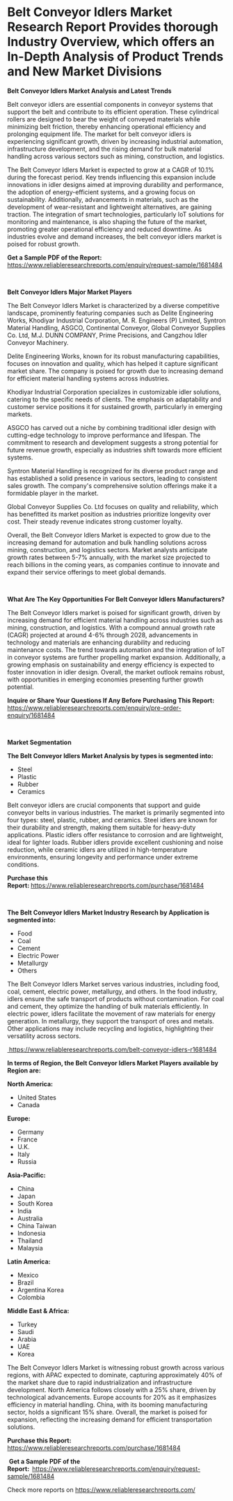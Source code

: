 <p><h1>Belt Conveyor Idlers Market Research Report Provides thorough Industry Overview, which offers an In-Depth Analysis of Product Trends and New Market Divisions</h1></p><p><strong>Belt Conveyor Idlers Market Analysis and Latest Trends</strong></p>
<p><p>Belt conveyor idlers are essential components in conveyor systems that support the belt and contribute to its efficient operation. These cylindrical rollers are designed to bear the weight of conveyed materials while minimizing belt friction, thereby enhancing operational efficiency and prolonging equipment life. The market for belt conveyor idlers is experiencing significant growth, driven by increasing industrial automation, infrastructure development, and the rising demand for bulk material handling across various sectors such as mining, construction, and logistics.</p><p>The Belt Conveyor Idlers Market is expected to grow at a CAGR of 10.1% during the forecast period. Key trends influencing this expansion include innovations in idler designs aimed at improving durability and performance, the adoption of energy-efficient systems, and a growing focus on sustainability. Additionally, advancements in materials, such as the development of wear-resistant and lightweight alternatives, are gaining traction. The integration of smart technologies, particularly IoT solutions for monitoring and maintenance, is also shaping the future of the market, promoting greater operational efficiency and reduced downtime. As industries evolve and demand increases, the belt conveyor idlers market is poised for robust growth.</p></p>
<p><strong>Get a Sample PDF of the Report:&nbsp;</strong> <a href="https://www.reliableresearchreports.com/enquiry/request-sample/1681484?utm_campaign=2030&utm_medium=2&utm_source=Github&utm_content=ia&utm_term=24032025&utm_id=belt-conveyor-idlers">https://www.reliableresearchreports.com/enquiry/request-sample/1681484</a></p>
<p>&nbsp;</p>
<p><strong>Belt Conveyor Idlers Major Market Players</strong></p>
<p><p>The Belt Conveyor Idlers Market is characterized by a diverse competitive landscape, prominently featuring companies such as Delite Engineering Works, Khodiyar Industrial Corporation, M. R. Engineers (P) Limited, Syntron Material Handling, ASGCO, Continental Conveyor, Global Conveyor Supplies Co. Ltd, M.J. DUNN COMPANY, Prime Precisions, and Cangzhou Idler Conveyor Machinery.</p><p>Delite Engineering Works, known for its robust manufacturing capabilities, focuses on innovation and quality, which has helped it capture significant market share. The company is poised for growth due to increasing demand for efficient material handling systems across industries.</p><p>Khodiyar Industrial Corporation specializes in customizable idler solutions, catering to the specific needs of clients. The emphasis on adaptability and customer service positions it for sustained growth, particularly in emerging markets.</p><p>ASGCO has carved out a niche by combining traditional idler design with cutting-edge technology to improve performance and lifespan. The commitment to research and development suggests a strong potential for future revenue growth, especially as industries shift towards more efficient systems.</p><p>Syntron Material Handling is recognized for its diverse product range and has established a solid presence in various sectors, leading to consistent sales growth. The company's comprehensive solution offerings make it a formidable player in the market.</p><p>Global Conveyor Supplies Co. Ltd focuses on quality and reliability, which has benefitted its market position as industries prioritize longevity over cost. Their steady revenue indicates strong customer loyalty.</p><p>Overall, the Belt Conveyor Idlers Market is expected to grow due to the increasing demand for automation and bulk handling solutions across mining, construction, and logistics sectors. Market analysts anticipate growth rates between 5-7% annually, with the market size projected to reach billions in the coming years, as companies continue to innovate and expand their service offerings to meet global demands.</p></p>
<p>&nbsp;</p>
<p><strong>What Are The Key Opportunities For Belt Conveyor Idlers Manufacturers?</strong></p>
<p><p>The Belt Conveyor Idlers market is poised for significant growth, driven by increasing demand for efficient material handling across industries such as mining, construction, and logistics. With a compound annual growth rate (CAGR) projected at around 4-6% through 2028, advancements in technology and materials are enhancing durability and reducing maintenance costs. The trend towards automation and the integration of IoT in conveyor systems are further propelling market expansion. Additionally, a growing emphasis on sustainability and energy efficiency is expected to foster innovation in idler design. Overall, the market outlook remains robust, with opportunities in emerging economies presenting further growth potential.</p></p>
<p><strong>Inquire or Share Your Questions If Any Before Purchasing This Report:</strong> <a href="https://www.reliableresearchreports.com/enquiry/pre-order-enquiry/1681484?utm_campaign=2030&utm_medium=2&utm_source=Github&utm_content=ia&utm_term=24032025&utm_id=belt-conveyor-idlers">https://www.reliableresearchreports.com/enquiry/pre-order-enquiry/1681484</a></p>
<p>&nbsp;</p>
<p><strong>Market Segmentation</strong></p>
<p><strong>The Belt Conveyor Idlers Market Analysis by types is segmented into:</strong></p>
<p><ul><li>Steel</li><li>Plastic</li><li>Rubber</li><li>Ceramics</li></ul></p>
<p><p>Belt conveyor idlers are crucial components that support and guide conveyor belts in various industries. The market is primarily segmented into four types: steel, plastic, rubber, and ceramics. Steel idlers are known for their durability and strength, making them suitable for heavy-duty applications. Plastic idlers offer resistance to corrosion and are lightweight, ideal for lighter loads. Rubber idlers provide excellent cushioning and noise reduction, while ceramic idlers are utilized in high-temperature environments, ensuring longevity and performance under extreme conditions.</p></p>
<p><strong>Purchase this Report:&nbsp;</strong><a href="https://www.reliableresearchreports.com/purchase/1681484?utm_campaign=2030&utm_medium=2&utm_source=Github&utm_content=ia&utm_term=24032025&utm_id=belt-conveyor-idlers">https://www.reliableresearchreports.com/purchase/1681484</a></p>
<p>&nbsp;</p>
<p><strong>The Belt Conveyor Idlers Market Industry Research by Application is segmented into:</strong></p>
<p><ul><li>Food</li><li>Coal</li><li>Cement</li><li>Electric Power</li><li>Metallurgy</li><li>Others</li></ul></p>
<p><p>The Belt Conveyor Idlers Market serves various industries, including food, coal, cement, electric power, metallurgy, and others. In the food industry, idlers ensure the safe transport of products without contamination. For coal and cement, they optimize the handling of bulk materials efficiently. In electric power, idlers facilitate the movement of raw materials for energy generation. In metallurgy, they support the transport of ores and metals. Other applications may include recycling and logistics, highlighting their versatility across sectors.</p></p>
<p><a href="https://www.reliableresearchreports.com/belt-conveyor-idlers-r1681484?utm_campaign=2030&utm_medium=2&utm_source=Github&utm_content=ia&utm_term=24032025&utm_id=belt-conveyor-idlers">&nbsp;https://www.reliableresearchreports.com/belt-conveyor-idlers-r1681484</a></p>
<p><strong>In terms of Region, the Belt Conveyor Idlers Market Players available by Region are:</strong></p>
<p>
    <p> <strong> North America: </strong>
        <ul>
            <li>United States</li>
            <li>Canada</li>
        </ul>
        </p> 
    <p> <strong> Europe: </strong>
        <ul>
            <li>Germany</li>
            <li>France</li>
            <li>U.K.</li>
            <li>Italy</li>
            <li>Russia</li>
        </ul>
        </p> 
    <p> <strong> Asia-Pacific: </strong>
        <ul>
            <li>China</li>
            <li>Japan</li>
            <li>South Korea</li>
            <li>India</li>
            <li>Australia</li>
            <li>China Taiwan</li>
            <li>Indonesia</li>
            <li>Thailand</li>
            <li>Malaysia</li>
        </ul>
        </p> 
    <p> <strong> Latin America: </strong>
        <ul>
            <li>Mexico</li>
            <li>Brazil</li>
            <li>Argentina Korea</li>
            <li>Colombia</li>
        </ul>
        </p> 
    <p> <strong> Middle East & Africa: </strong>
        <ul>
            <li>Turkey</li>
            <li>Saudi</li>
            <li>Arabia</li>
            <li>UAE</li>
            <li>Korea</li>
        </ul>
    </p>
    </p>
<p><p>The Belt Conveyor Idlers Market is witnessing robust growth across various regions, with APAC expected to dominate, capturing approximately 40% of the market share due to rapid industrialization and infrastructure development. North America follows closely with a 25% share, driven by technological advancements. Europe accounts for 20% as it emphasizes efficiency in material handling. China, with its booming manufacturing sector, holds a significant 15% share. Overall, the market is poised for expansion, reflecting the increasing demand for efficient transportation solutions.</p></p>
<p><strong>Purchase this Report: </strong><a href="https://www.reliableresearchreports.com/purchase/1681484?utm_campaign=2030&utm_medium=2&utm_source=Github&utm_content=ia&utm_term=24032025&utm_id=belt-conveyor-idlers">https://www.reliableresearchreports.com/purchase/1681484</a></p>
<p>&nbsp;<strong>Get a Sample PDF of the Report:&nbsp;&nbsp;</strong><a href="https://www.reliableresearchreports.com/enquiry/request-sample/1681484?utm_campaign=2030&utm_medium=2&utm_source=Github&utm_content=ia&utm_term=24032025&utm_id=belt-conveyor-idlers">https://www.reliableresearchreports.com/enquiry/request-sample/1681484</a></p>
<p><strong></strong></p>
<p>Check more reports on <a href="https://www.reliableresearchreports.com/?utm_campaign=2030&utm_medium=2&utm_source=Github&utm_content=ia&utm_term=24032025&utm_id=belt-conveyor-idlers">https://www.reliableresearchreports.com/</a></p>